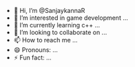 - 👋 Hi, I’m @SanjaykannaR
- 👀 I’m interested in game development ...
- 🌱 I’m currently learning c++ ...
- 💞️ I’m looking to collaborate on ...
- 📫 How to reach me ...
- 😄 Pronouns: ...
- ⚡ Fun fact: ...

<!---
SanjaykannaR/SanjaykannaR is a ✨ special ✨ repository because its `README.md` (this file) appears on your GitHub profile.
You can click the Preview link to take a look at your changes.
--->
